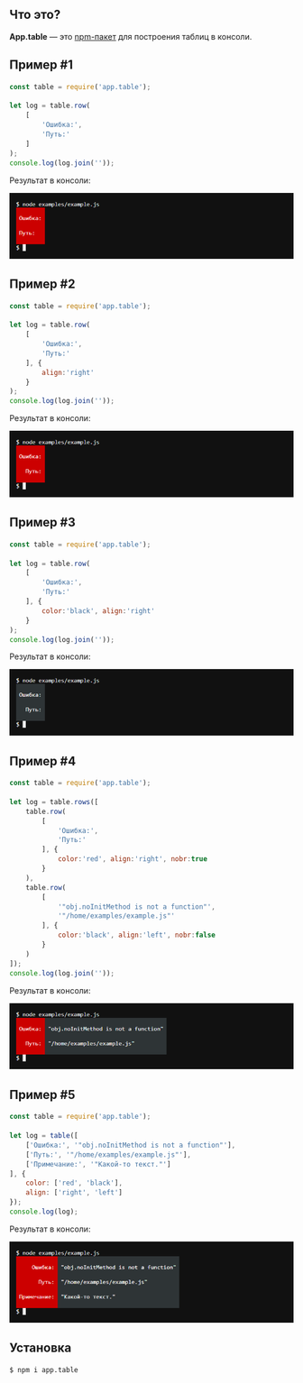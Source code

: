 ## Что это?

**App.table** — это [npm-пакет](https://www.npmjs.com/package/app.table)
для построения таблиц в консоли.

## Пример #1

```js
const table = require('app.table');

let log = table.row(
    [
        'Ошибка:',
        'Путь:'
    ]
);
console.log(log.join(''));
```

Результат в консоли:

![](https://github.com/classtype/app.table/raw/master/examples/example1.png)


## Пример #2

```js
const table = require('app.table');

let log = table.row(
    [
        'Ошибка:',
        'Путь:'
    ], {
        align:'right'
    }
);
console.log(log.join(''));
```

Результат в консоли:

![](https://github.com/classtype/app.table/raw/master/examples/example2.png)


## Пример #3

```js
const table = require('app.table');

let log = table.row(
    [
        'Ошибка:',
        'Путь:'
    ], {
        color:'black', align:'right'
    }
);
console.log(log.join(''));
```

Результат в консоли:

![](https://github.com/classtype/app.table/raw/master/examples/example3.png)


## Пример #4

```js
const table = require('app.table');

let log = table.rows([
    table.row(
        [
            'Ошибка:',
            'Путь:'
        ], {
            color:'red', align:'right', nobr:true
        }
    ),
    table.row(
        [
            '"obj.noInitMethod is not a function"',
            '"/home/examples/example.js"'
        ], {
            color:'black', align:'left', nobr:false
        }
    )
]);
console.log(log.join(''));
```

Результат в консоли:

![](https://github.com/classtype/app.table/raw/master/examples/example4.png)


## Пример #5

```js
const table = require('app.table');

let log = table([
    ['Ошибка:', '"obj.noInitMethod is not a function"'],
    ['Путь:', '"/home/examples/example.js"'],
    ['Примечание:', '"Какой-то текст."']
], {
    color: ['red', 'black'],
    align: ['right', 'left']
});
console.log(log);
```

Результат в консоли:

![](https://github.com/classtype/app.table/raw/master/examples/example5.png)


## Установка

```
$ npm i app.table
```
